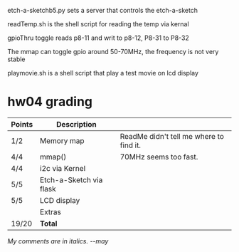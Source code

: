 etch-a-sketchb5.py sets a server that controls the etch-a-sketch

readTemp.sh is the shell script for reading the temp via kernal

gpioThru toggle reads p8-11 and writ to p8-12, P8-31 to P8-32

The mmap can toggle gpio around 50-70MHz, the frequency is not very stable

playmovie.sh is a shell script that play a test movie on lcd display



# hw04 grading

| Points      | Description | |
| ----------- | ----------- | - |
|  1/2 | Memory map | ReadMe didn't tell me where to find it.
|  4/4 | mmap() | 70MHz seems too fast.
|  4/4 | i2c via Kernel
|  5/5 | Etch-a-Sketch via flask
|  5/5 | LCD display
|      | Extras
| 19/20 | **Total**

*My comments are in italics. --may*
